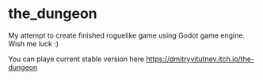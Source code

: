 # the_dungeon
My attempt to create finished roguelike game using Godot game engine. Wish me luck :)

You can playe current stable version here https://dmitryvitutnev.itch.io/the-dungeon
